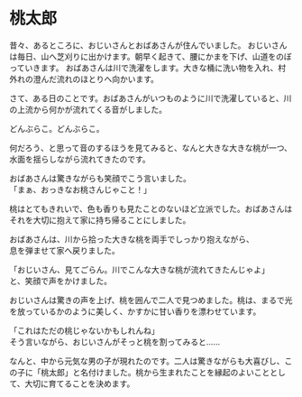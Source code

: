 # 桃太郎

昔々、あるところに、おじいさんとおばあさんが住んでいました。
おじいさんは毎日、山へ芝刈りに出かけます。朝早く起きて、腰にかまを下げ、山道をのぼっていきます。
おばあさんは川で洗濯をします。大きな桶に洗い物を入れ、村外れの澄んだ流れのほとりへ向かいます。

さて、ある日のことです。おばあさんがいつものように川で洗濯していると、川の上流から何かが流れてくる音がしました。

どんぶらこ。どんぶらこ。

何だろう、と思って音のするほうを見てみると、なんと大きな大きな桃が一つ、水面を揺らしながら流れてきたのです。

おばあさんは驚きながらも笑顔でこう言いました。  
「まぁ、おっきなお桃さんじゃこと！」

桃はとてもきれいで、色も香りも見たことのないほど立派でした。おばあさんはそれを大切に抱えて家に持ち帰ることにしました。

おばあさんは、川から拾った大きな桃を両手でしっかり抱えながら、  
息を弾ませて家へ戻りました。

「おじいさん、見てごらん。川でこんな大きな桃が流れてきたんじゃよ」  
と、笑顔で声をかけました。

おじいさんは驚きの声を上げ、桃を囲んで二人で見つめました。桃は、まるで光を放っているかのように美しく、かすかに甘い香りを漂わせています。

「これはただの桃じゃないかもしれんね」  
そう言いながら、おじいさんがそっと桃を割ってみると……

なんと、中から元気な男の子が現れたのです。二人は驚きながらも大喜びし、この子に「桃太郎」と名付けました。桃から生まれたことを縁起のよいこととして、大切に育てることを決めます。
